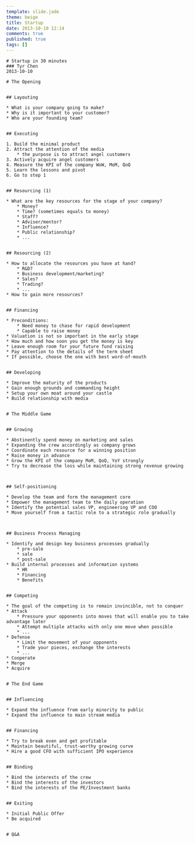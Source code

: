 ```yaml
---
template: slide.jade
theme: beige
title: Startup
date: 2013-10-10 12:14
comments: true
published: true
tags: []
---
```


    # Startup in 30 minutes
    ### Tyr Chen
    2013-10-10


<!--more-->


    # The Opening


    ## Layouting

    * What is your company going to make?
    * Why is it important to your customer?
    * Who are your founding team?


    ## Executing

    1. Build the minimal product
    2. Attract the attention of the media
        * the purpose is to attract angel customers
    3. Actively acquire angel customers 
    4. Measure the KPI of the company WoW, MoM, QoQ
    5. Learn the lessons and pivot
    6. Go to step 1


    ## Resourcing (1)

    * What are the key resources for the stage of your company?
        * Money?
        * Time? (sometimes equals to money)
        * Staff?
        * Adviser/mentor?
        * Influence?
        * Public relationship?
        * ...


    ## Resourcing (2)

    * How to allocate the resources you have at hand?
        * R&D?
        * Business development/marketing?
        * Sales?
        * Trading?
        * ...
    * How to gain more resources?


    ## Financing

    * Preconditions: 
        * Need money to chase for rapid development
        * Capable to raise money
    * Valuation is not so important in the early stage
    * How much and how soon you get the money is key
    * Leave enough room for your future fund raising
    * Pay attention to the details of the term sheet
    * If possible, choose the one with best word-of-mouth


    ## Developing

    * Improve the maturity of the products
    * Gain enough grounds and commanding height
    * Setup your own moat around your castle
    * Build relationship with media

    
    # The Middle Game


    ## Growing

    * Abstinently spend money on marketing and sales
    * Expanding the crew accordingly as company grows
    * Coordinate each resource for a winning position
    * Raise money in advance
    * Grow the KPI of the company MoM, QoQ, YoY strongly
    * Try to decrease the loss while maintaining strong revenue growing
    


    ## Self-positioning

    * Develop the team and form the management core
    * Empower the management team to the daily operation
    * Identify the potential sales VP, engineering VP and COO
    * Move yourself from a tactic role to a strategic role gradually
    


    ## Business Process Managing

    * Identify and design key business processes gradually
        * pre-sale
        * sale
        * post-sale
    * Build internal processes and information systems
        * HR
        * Financing
        * Benefits


    ## Competing

    * The goal of the competing is to remain invincible, not to conquer
    * Attack
        * Pressure your opponents into moves that will enable you to take advantage later
        * Attempt multiple attacks with only one move when possible
        * ...
    * Defense
        * Limit the movement of your opponents
        * Trade your pieces, exchange the interests
        * ...
    * Cooperate
    * Merge
    * Acquire


    # The End Game


    ## Influencing

    * Expand the influence from early minority to public
    * Expand the influence to main stream media


    ## Financing

    * Try to break even and get profitable
    * Maintain beautiful, trust-worthy growing curve
    * Hire a good CFO with sufficient IPO experience


    ## Binding

    * Bind the interests of the crew
    * Bind the interests of the investors
    * Bind the interests of the PE/Investment banks


    ## Exiting

    * Initial Public Offer
    * Be acquired


    # Q&A
